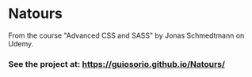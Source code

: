# Natours

From the course "Advanced CSS and SASS" by Jonas Schmedtmann on Udemy.

### See the project at: https://guiosorio.github.io/Natours/
